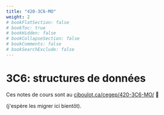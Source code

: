 ```yaml
---
title: "420-3C6-MO"
weight: 2
# bookFlatSection: false
# bookToc: true
# bookHidden: false
# bookCollapseSection: false
# bookComments: false
# bookSearchExclude: false
---
```


# 3C6: structures de données

Ces notes de cours sont au <a target="_blank" href="https://ciboulot.ca/cegep/420-3C6-MO/">ciboulot.ca/cegep/420-3C6-MO/</a>&nbsp;🔗

(j'espère les migrer ici bientôt).
